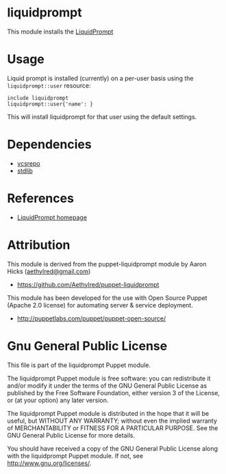 # liquidprompt

This module installs the [LiquidPrompt](https://github.com/nojhan/liquidprompt)

# Usage

Liquid prompt is installed (currently) on a per-user basis using the `liquidprompt::user` resource:

```
include liquidprompt
liquidprompt::user{'name': }
```

This will install liquidprompt for that user using the default settings.

# Dependencies

* [vcsrepo](https://github.com/puppetlabs/puppetlabs-vcsrepo)
* [stdlib](https://github.com/puppetlabs/puppetlabs-stdlib)

# References

* [LiquidPrompt homepage](http://www.webupd8.org/2013/04/liquid-prompt-adaptive-prompt-for-bash.html)

# Attribution

This module is derived from the puppet-liquidprompt module by Aaron Hicks (aethylred@gmail.com)

* https://github.com/Aethylred/puppet-liquidprompt

This module has been developed for the use with Open Source Puppet (Apache 2.0 license) for automating server & service deployment.

* http://puppetlabs.com/puppet/puppet-open-source/

# Gnu General Public License

This file is part of the liquidprompt Puppet module.

The liquidprompt Puppet module is free software: you can redistribute it and/or modify it under the terms of the GNU General Public License as published by the Free Software Foundation, either version 3 of the License, or (at your option) any later version.

The liquidprompt Puppet module is distributed in the hope that it will be useful, but WITHOUT ANY WARRANTY; without even the implied warranty of MERCHANTABILITY or FITNESS FOR A PARTICULAR PURPOSE.  See the GNU General Public License for more details.

You should have received a copy of the GNU General Public License along with the liquidprompt Puppet module.  If not, see <http://www.gnu.org/licenses/>.